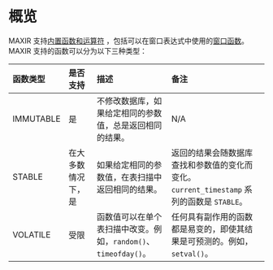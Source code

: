 
# 概览

MAXIR 支持[内置函数和运算符](/maxir/Reference_Manual/hybrid-dps-functions/builtin-functions.md) ，包括可以在窗口表达式中使用的[窗口函数](/maxir/Reference_Manual/hybrid-dps-functions/window-functions.md)。MAXIR 支持的函数可以分为以下三种类型：


| 函数类型 | 是否支持 | 描述 | 备注 |
| :- | :- | :- | :- |
| IMMUTABLE | 是 | 不修改数据库，如果给定相同的参数值，总是返回相同的结果。 | N/A |
| STABLE | 在大多数情况下，是 | 如果给定相同的参数值，在表扫描中返回相同的结果。 | 返回的结果会随数据库查找和参数值的变化而变化。`current_timestamp` 系列的函数是 `STABLE`。 |
| VOLATILE | 受限 | 函数值可以在单个表扫描中改变。例如，`random()`、`timeofday()`。 | 任何具有副作用的函数都是易变的，即使其结果是可预测的。例如，`setval()`。 |

